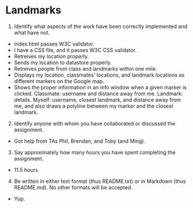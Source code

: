 # Landmarks

1. Identify what aspects of the work have been correctly implemented and what have not.
- index.html passes W3C validator.
- I have a CSS file, and it passes W3C CSS validator.
- Retreives my location properly.
- Sends my location to datastore properly.
- Retreives people from class and landmarks within one mile.
- Displays my location, classmates' locations, and landmark locations as different markers on the Google map.
- Shows the proper information in an info window when a given marker is clicked. Classmate: username and distance away from me. Landmark: details. Myself: username, closest landmark, and distance away from me, and also draws a polyline between my marker and the closest landmark.

2. Identify anyone with whom you have collaborated or discussed the assignment.
- Got help from TAs Phil, Brendan, and Toby (and Ming).

3. Say approximately how many hours you have spent completing the assignment.
- 11.5 hours

4. Be written in either text format (thus README.txt) or in Markdown (thus README.md). No other formats will be accepted.
- Yup.